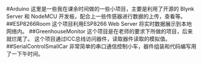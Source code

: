 #Arduino
这里是一些我在课余时间做的一些小项目，主要是利用了开源的 Blynk Server 和 NodeMCU 开发板，配合上一些传感器进行数据的上传，查看等。
##ESP8266Room
这个项目利用ESP8266 Web Server 将实时数据展示到本地网络内。
##GreenhouseMonitor
这个项目是在老师的要求下所做的项目，后来就烂尾了。
这个项目通过ICC总线访问器件，读取器件读取的模拟值。
##SerialControlSmallCar
非常简单的串口通信控制小车，器件组装和代码编写用了一下午时间。